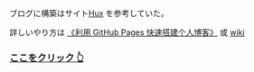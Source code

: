 
ブログに構築はサイト[Hux](https://github.com/Huxpro/huxpro.github.io) を参考していた。
 
詳しいやり方は [《利用 GitHub Pages 快速搭建个人博客》](http://www.jianshu.com/p/e68fba58f75c) 或 [wiki](https://github.com/qiubaiying/qiubaiying.github.io/wiki/%E5%8D%9A%E5%AE%A2%E6%90%AD%E5%BB%BA%E8%AF%A6%E7%BB%86%E6%95%99%E7%A8%8B)

>
### [ここをクリック 👆](http://qiubaiying.github.io)
